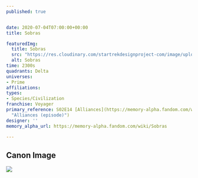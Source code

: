 ```yaml
---
published: true


date: 2020-07-04T07:00:00+00:00
title: Sobras

featuredImg:
  title: Sobras
  src: "https://res.cloudinary.com/startrekdesignproject-com/image/upload/v1593897068/SobrasA.png"
  alt: Sobras
time: 2300s
quadrants: Delta
universes:
- Prime
affiliations:
types:
- Species/Civilization
franchise: Voyager
primary_reference: S02E14 [Alliances](https://memory-alpha.fandom.com/wiki/Alliances_(episode)
  "Alliances (episode)")
designer: ''
memory_alpha_url: https://memory-alpha.fandom.com/wiki/Sobras

---
```

## Canon Image

![](https://res.cloudinary.com/startrekdesignproject-com/image/upload/v1593898824/Sobras-Alliances.jpg)